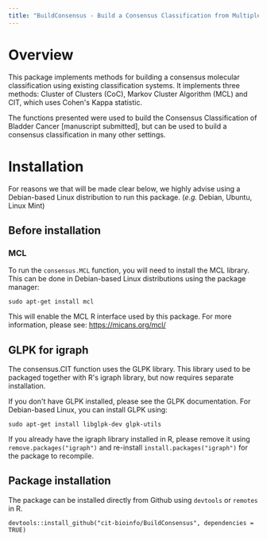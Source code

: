 ```yaml
---
title: "BuildConsensus - Build a Consensus Classification from Multiple Classification Systems"
---
```


# Overview

This package implements methods for building a consensus molecular classification using existing classification systems. It implements three methods: Cluster of Clusters (CoC), Markov Cluster Algorithm (MCL) and CIT, which uses Cohen's Kappa statistic.

The functions presented were used to build the Consensus Classification of Bladder Cancer [manuscript submitted], but can be used to build a consensus classification in many other settings.

# Installation

For reasons we that will be made clear below, we highly advise using a Debian-based Linux distribution to run this package. (*e.g.* Debian, Ubuntu, Linux Mint)

## Before installation

### MCL

To run the `consensus.MCL` function, you will need to install the MCL library. This can be done in Debian-based Linux distributions using the package manager:

```{bash eval=FALSE}
sudo apt-get install mcl
```
This will enable the MCL R interface used by this package. For more information, please see: https://micans.org/mcl/

## GLPK for igraph

The consensus.CIT function uses the GLPK library. This library used to be packaged together with R's igraph library, but now requires separate installation.

If you don't have GLPK installed, please see the GLPK documentation. For Debian-based Linux, you can install GLPK using:

```{bash eval=FALSE}
sudo apt-get install libglpk-dev glpk-utils
```
If you already have the igraph library installed in R, please remove it using `remove.packages("igraph")` and re-install `install.packages("igraph")` for the package to recompile.

## Package installation

The package can be installed directly from Github using `devtools` or `remotes` in R.

```{r eval=FALSE}
devtools::install_github("cit-bioinfo/BuildConsensus", dependencies = TRUE)
```
```



